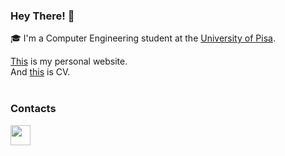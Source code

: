 ### Hey There! 👋
🎓 I'm a Computer Engineering student at the [University of Pisa](https://www.unipi.it).

[This](https://lucaostinelli.it) is my personal website.<br>
And [this](https://lucaostinelli.it/CV) is CV.<br><br>

### Contacts

<a href="https://telegram.me/OstinelliLuca" ><img height="32" width="32" src="https://upload.wikimedia.org/wikipedia/commons/thumb/8/82/Telegram_logo.svg/1024px-Telegram_logo.svg.png" /> </a>

